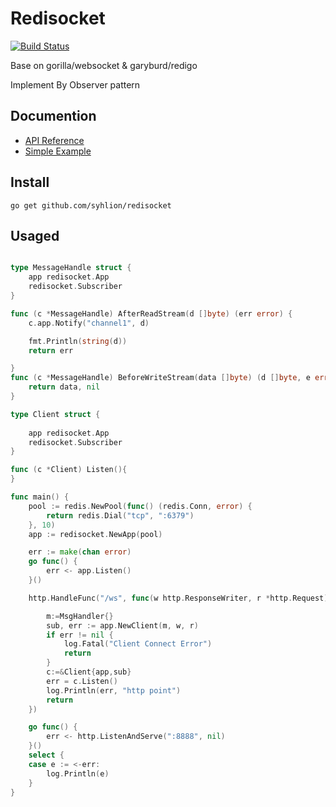 # Redisocket
[![Build Status](https://travis-ci.org/syhlion/redisocket.svg?branch=master)](https://travis-ci.org/syhlion/redisocket)

Base on gorilla/websocket & garyburd/redigo

Implement By Observer pattern

## Documention

* [API Reference](https://godoc.org/github.com/syhlion/redisocket)
* [Simple Example](https://github.com/syhlion/redisocket/blob/master/example/main.go)

## Install

`go get github.com/syhlion/redisocket`

## Usaged

``` go

type MessageHandle struct {
	app redisocket.App
	redisocket.Subscriber
}

func (c *MessageHandle) AfterReadStream(d []byte) (err error) {
	c.app.Notify("channel1", d)

	fmt.Println(string(d))
	return err

}
func (c *MessageHandle) BeforeWriteStream(data []byte) (d []byte, e error) {
	return data, nil
}

type Client struct {
    
	app redisocket.App
	redisocket.Subscriber
}

func (c *Client) Listen(){
}

func main() {
	pool := redis.NewPool(func() (redis.Conn, error) {
		return redis.Dial("tcp", ":6379")
	}, 10)
	app := redisocket.NewApp(pool)

	err := make(chan error)
	go func() {
		err <- app.Listen()
	}()

	http.HandleFunc("/ws", func(w http.ResponseWriter, r *http.Request) {

		m:=MsgHandler{}
		sub, err := app.NewClient(m, w, r)
		if err != nil {
			log.Fatal("Client Connect Error")
			return
		}
		c:=&Client{app,sub}
		err = c.Listen()
		log.Println(err, "http point")
		return
	})

	go func() {
		err <- http.ListenAndServe(":8888", nil)
	}()
	select {
	case e := <-err:
		log.Println(e)
	}
}
```
